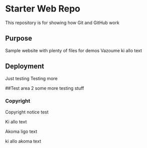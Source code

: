 # Starter Web Repo

This repository is for showing how Git and GitHub work

## Purpose

Sample website with plenty of files for demos
Vazoume ki allo text

## Deployment

Just testing
Testing more

##Test area 2
 some more testing stuff
 
### Copyright
  Copyright notice test
  
  Ki allo text
  
  Akoma ligo text
  
  ki allo akoma text